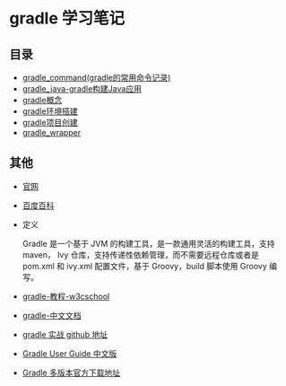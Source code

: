 # gradle 学习笔记

## 目录

- [gradle_command(gradle的常用命令记录)](./gradle_command.md)
- [gradle_java-gradle构建Java应用](./gradle_java.md)
- [gradle概念](./gradle概念.md)
- [gradle环境搭建](./gradle环境搭建.md)
- [gradle项目创建](./gradle项目创建.md)
- [gradle_wrapper](./gradle_wrapper.md)

## 其他

- [官网](https://gradle.org/)

- [百度百科](https://baike.baidu.com/item/gradle/3066272)

- 定义

  Gradle 是一个基于 JVM 的构建工具，是一款通用灵活的构建工具，支持 maven， Ivy 仓库，支持传递性依赖管理，而不需要远程仓库或者是 pom.xml 和 ivy.xml 配置文件，基于 Groovy，build 脚本使用 Groovy 编写。

- [gradle-教程-w3cschool](https://www.w3cschool.cn/gradle/)

- [gradle-中文文档](https://github.com/msdx/gradledoc)

- [gradle 实战 github 地址](https://github.com/bmuschko/gradle-in-action-source)

- [Gradle User Guide 中文版](https://github.com/DONGChuan/GradleUserGuide)

- [Gradle 多版本官方下载地址](https://services.gradle.org/distributions/)

